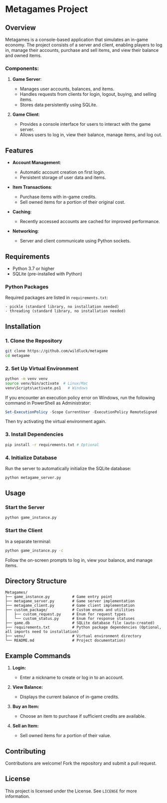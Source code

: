 # Metagames Project

## Overview
Metagames is a console-based application that simulates an in-game economy. The project consists of a server and client, enabling players to log in, manage their accounts, purchase and sell items, and view their balance and owned items.

### Components:
1. **Game Server**:
   - Manages user accounts, balances, and items.
   - Handles requests from clients for login, logout, buying, and selling items.
   - Stores data persistently using SQLite.

2. **Game Client**:
   - Provides a console interface for users to interact with the game server.
   - Allows users to log in, view their balance, manage items, and log out.

## Features
- **Account Management**:
  - Automatic account creation on first login.
  - Persistent storage of user data and items.

- **Item Transactions**:
  - Purchase items with in-game credits.
  - Sell owned items for a portion of their original cost.

- **Caching**:
  - Recently accessed accounts are cached for improved performance.

- **Networking**:
  - Server and client communicate using Python sockets.

## Requirements
- Python 3.7 or higher
- SQLite (pre-installed with Python)

### Python Packages
Required packages are listed in `requirements.txt`:
```
- pickle (standard library, no installation needed)
- threading (standard library, no installation needed)
```

## Installation

### 1. Clone the Repository
```bash
git clone https://github.com/wildluck/metagame
cd metagame
```

### 2. Set Up Virtual Environment
```bash
python -m venv venv
source venv/bin/activate  # Linux/Mac
venv\Scripts\activate.ps1   # Windows
```

If you encounter an execution policy error on Windows, run the following command in PowerShell as Administrator:
```powershell
Set-ExecutionPolicy -Scope CurrentUser -ExecutionPolicy RemoteSigned
```
Then try activating the virtual environment again.


### 3. Install Dependencies
```bash
pip install -r requirements.txt # Optional
```

### 4. Initialize Database
Run the server to automatically initialize the SQLite database:
```bash
python metagame_server.py
```

## Usage

### Start the Server
```bash
python game_instance.py
```

### Start the Client
In a separate terminal:
```bash
python game_instance.py -c
```

Follow the on-screen prompts to log in, view your balance, and manage items.

## Directory Structure
```
Metagames/
├── game_instance.py          # Game entry point
├── metagame_server.py        # Game server implementation
├── metagame_client.py        # Game client implementation
├── custom_package/           # Custom enums and utilities
│   ├── custom_request.py     # Enum for request types
│   └── custom_status.py      # Enum for response statuses
├── game.db                   # SQLite database file (auto-created)
├── requirements.txt          # Python package dependencies (Optional, all imports need to installation)
├── venv/                     # Virtual environment directory
└── README.md                 # Project documentation)
```

## Example Commands

1. **Login:**
   - Enter a nickname to create or log in to an account.

2. **View Balance:**
   - Displays the current balance of in-game credits.

3. **Buy an Item:**
   - Choose an item to purchase if sufficient credits are available.

4. **Sell an Item:**
   - Sell owned items for a portion of their value.

## Contributing
Contributions are welcome! Fork the repository and submit a pull request.

## License
This project is licensed under the License. See `LICENSE` for more information.